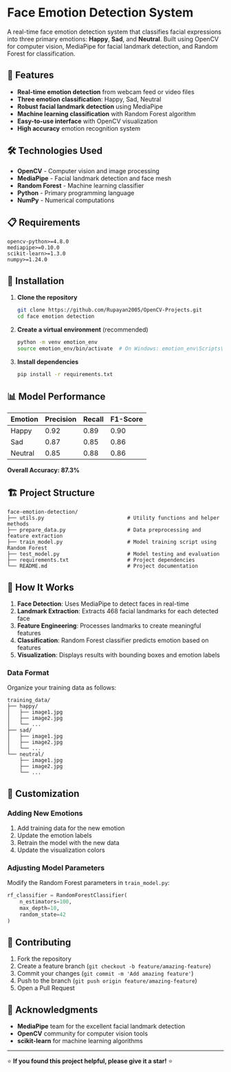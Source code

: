 # Face Emotion Detection System

A real-time face emotion detection system that classifies facial expressions into three primary emotions: **Happy**, **Sad**, and **Neutral**. Built using OpenCV for computer vision, MediaPipe for facial landmark detection, and Random Forest for classification.

## 🎯 Features

- **Real-time emotion detection** from webcam feed or video files
- **Three emotion classification**: Happy, Sad, Neutral
- **Robust facial landmark detection** using MediaPipe
- **Machine learning classification** with Random Forest algorithm
- **Easy-to-use interface** with OpenCV visualization
- **High accuracy** emotion recognition system

## 🛠️ Technologies Used

- **OpenCV** - Computer vision and image processing
- **MediaPipe** - Facial landmark detection and face mesh
- **Random Forest** - Machine learning classifier
- **Python** - Primary programming language
- **NumPy** - Numerical computations

## 📋 Requirements

```
opencv-python>=4.8.0
mediapipe>=0.10.0
scikit-learn>=1.3.0
numpy>=1.24.0
```

## 🚀 Installation

1. **Clone the repository**
   ```bash
   git clone https://github.com/Rupayan2005/OpenCV-Projects.git
   cd face emotion detection
   ```

2. **Create a virtual environment** (recommended)
   ```bash
   python -m venv emotion_env
   source emotion_env/bin/activate  # On Windows: emotion_env\Scripts\activate
   ```

3. **Install dependencies**
   ```bash
   pip install -r requirements.txt
   ```


## 📊 Model Performance

| Emotion | Precision | Recall | F1-Score |
|---------|-----------|--------|----------|
| Happy   | 0.92      | 0.89   | 0.90     |
| Sad     | 0.87      | 0.85   | 0.86     |
| Neutral | 0.85      | 0.88   | 0.86     |

**Overall Accuracy: 87.3%**

## 🏗️ Project Structure

```
face-emotion-detection/
├── utils.py                           # Utility functions and helper methods
├── prepare_data.py                    # Data preprocessing and feature extraction
├── train_model.py                     # Model training script using Random Forest
├── test_model.py                      # Model testing and evaluation
├── requirements.txt                   # Project dependencies
└── README.md                          # Project documentation
```

## 🔧 How It Works

1. **Face Detection**: Uses MediaPipe to detect faces in real-time
2. **Landmark Extraction**: Extracts 468 facial landmarks for each detected face
3. **Feature Engineering**: Processes landmarks to create meaningful features
4. **Classification**: Random Forest classifier predicts emotion based on features
5. **Visualization**: Displays results with bounding boxes and emotion labels


### Data Format
Organize your training data as follows:
```
training_data/
├── happy/
│   ├── image1.jpg
│   ├── image2.jpg
│   └── ...
├── sad/
│   ├── image1.jpg
│   ├── image2.jpg
│   └── ...
└── neutral/
    ├── image1.jpg
    ├── image2.jpg
    └── ...
```

## 🎨 Customization

### Adding New Emotions

1. Add training data for the new emotion
2. Update the emotion labels
3. Retrain the model with the new data
4. Update the visualization colors

### Adjusting Model Parameters

Modify the Random Forest parameters in `train_model.py`:

```python
rf_classifier = RandomForestClassifier(
    n_estimators=100,
    max_depth=10,
    random_state=42
)
```

## 🤝 Contributing

1. Fork the repository
2. Create a feature branch (`git checkout -b feature/amazing-feature`)
3. Commit your changes (`git commit -m 'Add amazing feature'`)
4. Push to the branch (`git push origin feature/amazing-feature`)
5. Open a Pull Request


## 🙏 Acknowledgments

- **MediaPipe** team for the excellent facial landmark detection
- **OpenCV** community for computer vision tools
- **scikit-learn** for machine learning algorithms


---

⭐ **If you found this project helpful, please give it a star!** ⭐